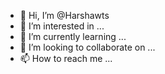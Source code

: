 - 👋 Hi, I’m @Harshawts
- 👀 I’m interested in ...
- 🌱 I’m currently learning ...
- 💞️ I’m looking to collaborate on ...
- 📫 How to reach me ...

<!---
Harshawts/Harshawts is a ✨ special ✨ repository because its `README.md` (this file) appears on your GitHub profile.
You can click the Preview link to take a look at your changes.
--->
